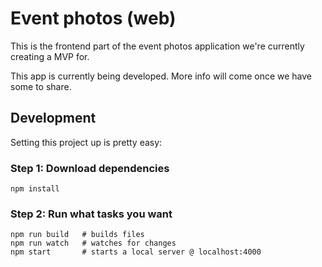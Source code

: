 # Event photos (web)

This is the frontend part of the event photos application we're currently
creating a MVP for.

This app is currently being developed. More info will come once we have some to
share.

## Development

Setting this project up is pretty easy:

### Step 1: Download dependencies

    npm install

### Step 2: Run what tasks you want

    npm run build   # builds files
    npm run watch   # watches for changes
    npm start       # starts a local server @ localhost:4000
